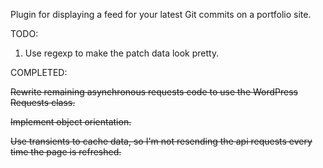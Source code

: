 Plugin for displaying a feed for your latest Git commits on a portfolio site.

TODO:
1. Use regexp to make the patch data look pretty.

COMPLETED: 

~~Rewrite remaining asynchronous requests code to use the WordPress Requests class.~~

~~Implement object orientation.~~

~~Use transients to cache data, so I'm not resending the api requests every time the page is refreshed.~~

